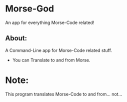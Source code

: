 # Morse-God
An app for everything Morse-Code related!

  
## About:
  A Command-Line app for Morse-Code related stuff.
  * You can Translate to and from Morse.

# Note:
   This program translates Morse-Code to and from... not...
